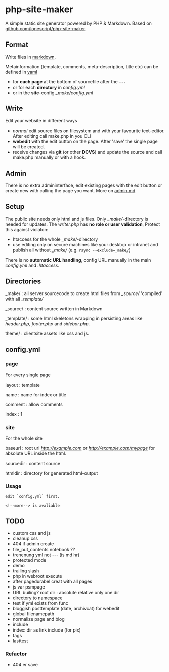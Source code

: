 php-site-maker
=====

A simple static site generator powered by PHP & Markdown. Based on [github.com/lonescript/php-site-maker](http://github.com/lonescript/php-site-maker)

## Format

Write files in [markdown](http://michelf.com/projects/php-markdown/).

Metainformation (template, comments, meta-description, title etc) can be defined in [yaml](http://www.yaml.org/spec/1.2/spec.html)
* for __each page__ at the bottom of sourcefile after the `---`
* or for each __directory__ in *config.yml* 
* or in the __site__-config *_make/config.yml* 

## Write

Edit your website in different ways

* *normal* edit source files on filesystem and with your favourite text-editor. After editing call make.php in you CLI
* __webedit__ with the edit button on the page. After 'save' the single page will be created.
* receive changes via __git__ (or other __DCVS__) and update the source and call make.php manually or with a hook.

## Admin

There is no extra admininterface, edit existing pages with the edit button or create new with calling the page you want. More on [admin.md](blob/master/_source/admin.md)


## Setup

The public site needs only html and js files. Only *_make/*-directory is needed for updates. The *writer.php* has **no role or user validation**, Protect this against violaton:

* htaccess for the whole *_make/*-directory
* use editing only on secure machines like your desktop or intranet and publish all without *_make/* (e.g. `rsync --exclude=_make/`)


There is no __automatic URL handling__, config URL manually in the main *config.yml* and *.htaccess*.

## Directories

_make/
: all server sourcecode to create html files from *_source/* 'compiled' with all *_template/*

_source/
: content source written in Markdown

_template/
: some html skeletons wrapping in persisting areas like *header.php*, *footer.php* and *sidebar.php*. 

theme/
: clientsite assets like css and js.

## config.yml

### page

For every single page

layout
: template

name
: name for index or title

comment
: allow comments

index
: 1


### site

For the whole site

baseurl
: root url *http://example.com* or *http://example.com/mypage* for absolute URL inside the html.

sourcedir
: content source

htmldir
: directory for generated html-output




### Usage

```
edit `config.yml` first.

<!--more--> is avaliable
```
## TODO


* custom css and js
* cleanup css
* 404 if admin create
* file_put_contents notebook ??
* trenenung yml not --- (is md hr)
* protected mode
* demo 
* trailing slash
* php in webroot execute 
* after pagedurabel creat with all pages
* js var psmpage
* URL builing? root dir : absolute relative only one dir
* directory to namespace
* test if yml exists from func
* bloggish posttemplate (date, archivcat) for webedit
* global filenamepath
* normalize page and blog
* include
* index: dir as link include (for pix)
* tags
* lasttest


### Refactor
* 404 er save
